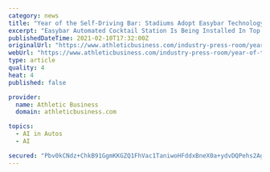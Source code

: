 ```yaml
---
category: news
title: "Year of the Self-Driving Bar: Stadiums Adopt Easybar Technology"
excerpt: "Easybar Automated Cocktail Station Is Being Installed In Top Casinos, Resorts and Stadiums Across the Country. PORTLAND, Ore. — February 8, 2021 — Easybar, a"
publishedDateTime: 2021-02-10T17:32:00Z
originalUrl: "https://www.athleticbusiness.com/industry-press-room/year-of-the-self-driving-bar-stadiums-adopt-easybar-technology.html?_escaped_fragment_=/ccomment"
webUrl: "https://www.athleticbusiness.com/industry-press-room/year-of-the-self-driving-bar-stadiums-adopt-easybar-technology.html?_escaped_fragment_=/ccomment"
type: article
quality: 4
heat: 4
published: false

provider:
  name: Athletic Business
  domain: athleticbusiness.com

topics:
  - AI in Autos
  - AI

secured: "Pbv0kCNdz+ChkB91GgmKKGZQ1FhVac1TaniwoHFddxBneX0a+ydvDQPehs2AghhmLDK7ZUz1o8S2Uvl1hfIONUGwOklFjKL7npuooM0oGeLeIftNOcMjBxMybJ9rcl8XcQcWuI0p/wqkeb7lUrP7BLpAabFz8CWcMayNKWH/neCMarBlFEnRbkTgiYmUdHZBwhfoAG7ZQ4C1F4tg9VXQe5+Rdgj05Ndnhk15CDxw9N2hQYkeXhs0rUVWO38BQJcxx6/Vv5cOzLYP0hK8gg9Nw7OAu1W4Roxfq65GejjCSKxQXWtmE12F0ob5AgN6/W3SiICcoqa1ywy5iLmO7gvwrqJhY9kFecy4syMwpl08//U=;AaxfYfkJDwBqVd/wIrL2pQ=="
---
```


